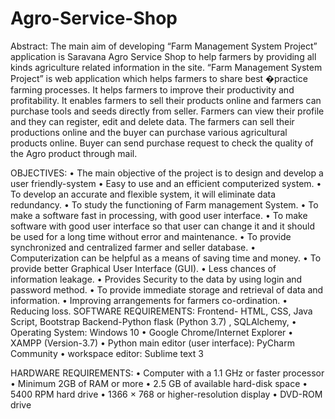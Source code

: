 # Agro-Service-Shop

Abstract:
The main aim of developing “Farm Management System Project” application is Saravana Agro Service Shop to help farmers by providing all kinds agriculture related information in the site. “Farm Management System Project” is web application which helps farmers to share best �practice farming processes. It helps farmers to improve their productivity and profitability. It enables farmers to sell their products online and farmers can purchase tools and seeds directly from seller. Farmers can view their profile and they can register, edit and delete data. The farmers can sell their productions online and the buyer can purchase various agricultural products online. Buyer can send purchase request to check the quality of the Agro product through mail.

OBJECTIVES: 
• The main objective of the project is to design and develop a user friendly-system 
• Easy to use and an efficient computerized system. 
• To develop an accurate and flexible system, it will eliminate data redundancy. 
• To study the functioning of Farm management System. 
• To make a software fast in processing, with good user interface. 
• To make software with good user interface so that user can change it and it should be used for a long time without error and maintenance. 
• To provide synchronized and centralized farmer and seller database. 
• Computerization can be helpful as a means of saving time and money. 
• To provide better Graphical User Interface (GUI). 
• Less chances of information leakage. 
• Provides Security to the data by using login and password method. 
• To provide immediate storage and retrieval of data and information. 
• Improving arrangements for farmers co-ordination. 
• Reducing loss.
SOFTWARE REQUIREMENTS: 
Frontend- HTML, CSS, Java Script, Bootstrap Backend-Python flask (Python 3.7) , SQLAlchemy, 
• Operating System: Windows 10 
• Google Chrome/Internet Explorer 
• XAMPP (Version-3.7) 
• Python main editor (user interface): PyCharm Community 
• workspace editor: Sublime text 3

HARDWARE REQUIREMENTS: 
• Computer with a 1.1 GHz or faster processor 
• Minimum 2GB of RAM or more 
• 2.5 GB of available hard-disk space 
• 5400 RPM hard drive • 1366 × 768 or higher-resolution display 
• DVD-ROM drive
